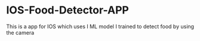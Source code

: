 # IOS-Food-Detector-APP
This is a app for IOS which uses I ML model I trained to detect food by using the camera

